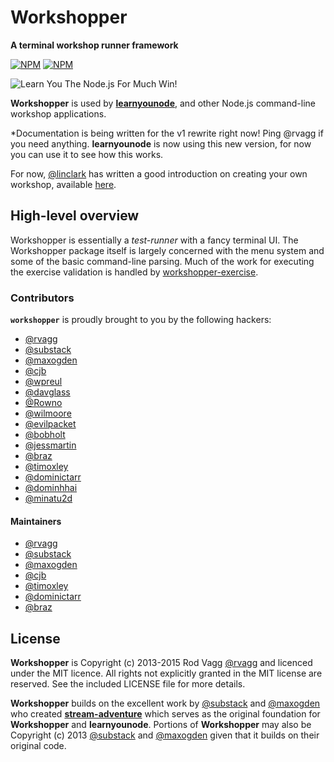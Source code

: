 # Workshopper

**A terminal workshop runner framework**

[![NPM](https://nodei.co/npm/workshopper.png?downloads=true&downloadRank=true&stars=true)](https://nodei.co/npm/workshopper/) [![NPM](https://nodei.co/npm-dl/workshopper.png?months=3&height=3)](https://nodei.co/npm/workshopper/)

![Learn You The Node.js For Much Win!](https://raw.github.com/rvagg/learnyounode/master/learnyounode.png)

**Workshopper** is used by **[learnyounode](https://github.com/rvagg/learnyounode)**, and other Node.js command-line workshop applications.

*Documentation is being written for the v1 rewrite right now! Ping @rvagg if you need anything. **learnyounode** is now using this new version, for now you can use it to see how this works.

For now, [@linclark](https://github.com/linclark) has written a good introduction on creating your own workshop, available [here](http://lin-clark.com/blog/2014/07/01/authoring-nodejs-workshopper-lessons/).

## High-level overview

Workshopper is essentially a *test-runner* with a fancy terminal UI. The Workshopper package itself is largely concerned with the menu system and some of the basic command-line parsing. Much of the work for executing the exercise validation is handled by [workshopper-exercise](http://github.com/rvagg/workshopper-exercise).




### Contributors

<b><code>workshopper</code></b> is proudly brought to you by the following hackers:

* [@rvagg](https://github.com/rvagg)
* [@substack](https://github.com/substack)
* [@maxogden](https://github.com/maxogden)
* [@cjb](https://github.com/cjb)
* [@wpreul](https://github.com/wpreul)
* [@davglass](https://github.com/davglass)
* [@Rowno](https://github.com/Rowno)
* [@wilmoore](https://github.com/wilmoore)
* [@evilpacket](https://github.com/evilpacket)
* [@bobholt](https://github.com/bobholt)
* [@jessmartin](https://github.com/jessmartin)
* [@braz](https://github.com/braz)
* [@timoxley](https://github.com/timoxley)
* [@dominictarr](https://github.com/dominictarr)
* [@dominhhai](https://github.com/dominhhai)
* [@minatu2d](https://github.com/minatu2d)

#### Maintainers

* [@rvagg](https://github.com/rvagg)
* [@substack](https://github.com/substack)
* [@maxogden](https://github.com/maxogden)
* [@cjb](https://github.com/cjb)
* [@timoxley](https://github.com/timoxley)
* [@dominictarr](https://github.com/dominictarr)
* [@braz](https://github.com/braz)


## License

**Workshopper** is Copyright (c) 2013-2015 Rod Vagg [@rvagg](https://twitter.com/rvagg) and licenced under the MIT licence. All rights not explicitly granted in the MIT license are reserved. See the included LICENSE file for more details.

**Workshopper** builds on the excellent work by [@substack](https://github.com/substack) and [@maxogden](https://github.com/maxogden) who created **[stream-adventure](https://github.com/substack/stream-adventure)** which serves as the original foundation for **Workshopper** and **learnyounode**. Portions of **Workshopper** may also be Copyright (c) 2013 [@substack](https://github.com/substack) and [@maxogden](https://github.com/maxogden) given that it builds on their original code.
